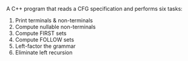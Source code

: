 A C++ program that reads a CFG specification and performs six tasks:
1. Print terminals & non-terminals  
2. Compute nullable non-terminals  
3. Compute FIRST sets  
4. Compute FOLLOW sets  
5. Left-factor the grammar  
6. Eliminate left recursion  
